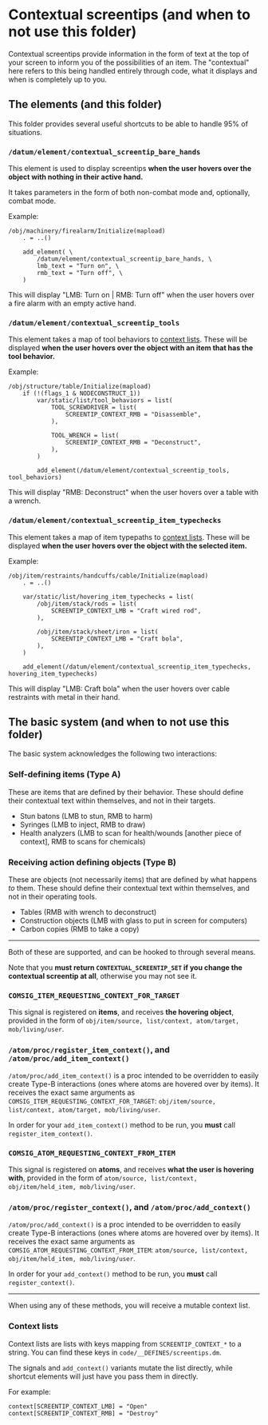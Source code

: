 # Contextual screentips (and when to not use this folder)

Contextual screentips provide information in the form of text at the top of your screen to inform you of the possibilities of an item. The "contextual" here refers to this being handled entirely through code, what it displays and when is completely up to you.

## The elements (and this folder)

This folder provides several useful shortcuts to be able to handle 95% of situations.

### `/datum/element/contextual_screentip_bare_hands`

This element is used to display screentips **when the user hovers over the object with nothing in their active hand.**

It takes parameters in the form of both non-combat mode and, optionally, combat mode.

Example:

```dm
/obj/machinery/firealarm/Initialize(mapload)
	. = ..()

	add_element( \
		/datum/element/contextual_screentip_bare_hands, \
		lmb_text = "Turn on", \
		rmb_text = "Turn off", \
	)
```

This will display "LMB: Turn on | RMB: Turn off" when the user hovers over a fire alarm with an empty active hand.

### `/datum/element/contextual_screentip_tools`

This element takes a map of tool behaviors to [context lists](#context-lists). These will be displayed **when the user hovers over the object with an item that has the tool behavior.**

Example:

```dm
/obj/structure/table/Initialize(mapload)
	if (!(flags_1 & NODECONSTRUCT_1))
		var/static/list/tool_behaviors = list(
			TOOL_SCREWDRIVER = list(
				SCREENTIP_CONTEXT_RMB = "Disassemble",
			),

			TOOL_WRENCH = list(
				SCREENTIP_CONTEXT_RMB = "Deconstruct",
			),
		)

		add_element(/datum/element/contextual_screentip_tools, tool_behaviors)
```

This will display "RMB: Deconstruct" when the user hovers over a table with a wrench.

### `/datum/element/contextual_screentip_item_typechecks`

This element takes a map of item typepaths to [context lists](#context-lists). These will be displayed **when the user hovers over the object with the selected item.**

Example:

```dm
/obj/item/restraints/handcuffs/cable/Initialize(mapload)
	. = ..()

	var/static/list/hovering_item_typechecks = list(
		/obj/item/stack/rods = list(
			SCREENTIP_CONTEXT_LMB = "Craft wired rod",
		),

		/obj/item/stack/sheet/iron = list(
			SCREENTIP_CONTEXT_LMB = "Craft bola",
		),
	)

	add_element(/datum/element/contextual_screentip_item_typechecks, hovering_item_typechecks)
```

This will display "LMB: Craft bola" when the user hovers over cable restraints with metal in their hand.

## The basic system (and when to not use this folder)

The basic system acknowledges the following two interactions:

### Self-defining items (Type A)
These are items that are defined by their behavior. These should define their contextual text within themselves, and not in their targets.

- Stun batons (LMB to stun, RMB to harm)
- Syringes (LMB to inject, RMB to draw)
- Health analyzers (LMB to scan for health/wounds [another piece of context], RMB to scans for chemicals)

### Receiving action defining objects (Type B)
These are objects (not necessarily items) that are defined by what happens *to* them. These should define their contextual text within themselves, and not in their operating tools.

- Tables (RMB with wrench to deconstruct)
- Construction objects (LMB with glass to put in screen for computers)
- Carbon copies (RMB to take a copy)

---

Both of these are supported, and can be hooked to through several means.

Note that you **must return `CONTEXTUAL_SCREENTIP_SET` if you change the contextual screentip at all**, otherwise you may not see it.

### `COMSIG_ITEM_REQUESTING_CONTEXT_FOR_TARGET`

This signal is registered on **items**, and receives **the hovering object**, provided in the form of `obj/item/source, list/context, atom/target, mob/living/user`.

### `/atom/proc/register_item_context()`, and `/atom/proc/add_item_context()`
`/atom/proc/add_item_context()` is a proc intended to be overridden to easily create Type-B interactions (ones where atoms are hovered over by items). It receives the exact same arguments as `COMSIG_ITEM_REQUESTING_CONTEXT_FOR_TARGET`: `obj/item/source, list/context, atom/target, mob/living/user`.

In order for your `add_item_context()` method to be run, you **must** call `register_item_context()`.

### `COMSIG_ATOM_REQUESTING_CONTEXT_FROM_ITEM`

This signal is registered on **atoms**, and receives **what the user is hovering with**, provided in the form of `atom/source, list/context, obj/item/held_item, mob/living/user`.

### `/atom/proc/register_context()`, and `/atom/proc/add_context()`
`/atom/proc/add_context()` is a proc intended to be overridden to easily create Type-B interactions (ones where atoms are hovered over by items). It receives the exact same arguments as `COMSIG_ATOM_REQUESTING_CONTEXT_FROM_ITEM`: `atom/source, list/context, obj/item/held_item, mob/living/user`.

In order for your `add_context()` method to be run, you **must** call `register_context()`.

---

When using any of these methods, you will receive a mutable context list.

### Context lists

Context lists are lists with keys mapping from `SCREENTIP_CONTEXT_*` to a string. You can find these keys in `code/__DEFINES/screentips.dm`.

The signals and `add_context()` variants mutate the list directly, while shortcut elements will just have you pass them in directly.

For example:

```dm
context[SCREENTIP_CONTEXT_LMB] = "Open"
context[SCREENTIP_CONTEXT_RMB] = "Destroy"
```
